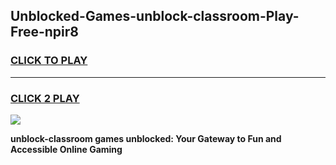 
## Unblocked-Games-unblock-classroom-Play-Free-npir8
<h3>
<a href="https://premium76.site?title=unblock-classroom&ref=18A1">CLICK TO PLAY</a></h3>
<hr>

<h3>
<a href="https://premium76.site?title=unblock-classroom&ref=18A1">CLICK 2 PLAY</a>
  
</h3>

<a href="https://premium76.site?title=unblock-classroom&ref=18A1"><img src="https://clearcache.store/games.png"></a>


**unblock-classroom games unblocked: Your Gateway to Fun and Accessible Online Gaming**
